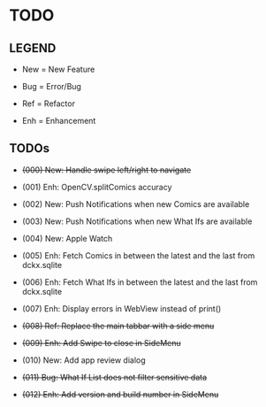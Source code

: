 # TODO

## LEGEND

- New = New Feature

- Bug = Error/Bug

- Ref = Refactor

- Enh = Enhancement

## TODOs

- ~~(000) New: Handle swipe left/right to navigate~~

- (001) Enh: OpenCV.splitComics accuracy

- (002) New: Push Notifications when new Comics are available

- (003) New: Push Notifications when new What Ifs are available

- (004) New: Apple Watch

- (005) Enh: Fetch Comics in between the latest and the last from dckx.sqlite

- (006) Enh: Fetch What Ifs in between the latest and the last from dckx.sqlite

- (007) Enh: Display errors in WebView instead of print()

- ~~(008) Ref: Replace the main tabbar with a side menu~~

- ~~(009) Enh: Add Swipe to close in SideMenu~~

- (010) New: Add app review dialog

- ~~(011) Bug: What If List does not filter sensitive data~~

- ~~(012) Enh: Add version and build number in SideMenu~~





